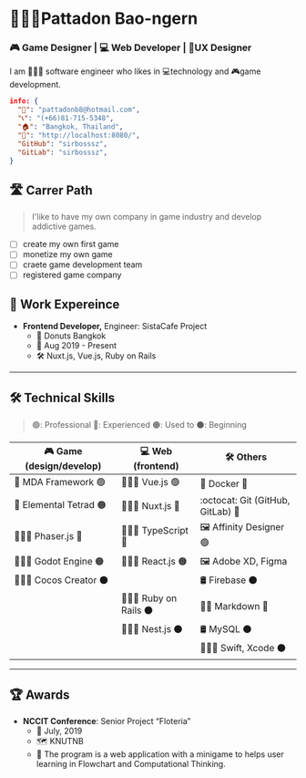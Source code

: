 # 🙎🏻‍♂️Pattadon Bao-ngern

<!-- select_only_one_profession -->

### 🎮 Game Designer | 💻 Web Developer | 📐UX Designer

<!-- Personal information -->

I am 👨🏼‍💻 software engineer who likes in 💻technology and 🎮game development.

```json
info: {
  "📧": "pattadonb8@hotmail.com",
  "📞": "(+66)81-715-5348",
  "🏠": "Bangkok, Thailand",
  "🔗": "http://localhost:8080/",
  "GitHub": "sirbosssz",
  "GitLab": "sirbosssz",
}
```

## 🛣 Carrer Path

> I'like to have my own company in game industry and develop addictive games.

- [ ] create my own first game
- [ ] monetize my own game
- [ ] craete game development team
- [ ] registered game company

## 🚀 Work Expereince

- **Frontend Developer,** Engineer: SistaCafe Project
  - 🏢 Donuts Bangkok
  - 📅 Aug 2019 - Present
  - 🛠 Nuxt.js, Vue.js, Ruby on Rails

---

## 🛠 Technical Skills

> 🟢: Professional 🔵: Experienced 🟠: Used to ⚫: Beginning

<table>
  <thead>
    <tr>
      <th>🎮 Game (design/develop)</th>
      <th>💻 Web (frontend)</th>
      <th>🛠 Others</th>
    </tr>
  </thead>
  <tbody>
    <tr>
      <td>📝 MDA Framework 🟢</td>
      <td>👨🏼‍💻 Vue.js 🟢</td>
      <td>🐳 Docker 🔵</td>
    </tr>
    <tr>
      <td>📝 Elemental Tetrad 🟠</td>
      <td>👨🏼‍💻 Nuxt.js 🔵</td>
      <td>:octocat: Git (GitHub, GitLab) 🔵</td>
    </tr>
    <tr>
      <td>👨🏼‍💻 Phaser.js 🔵</td>
      <td>👨🏼‍💻 TypeScript 🔵</td>
      <td>🖼 Affinity Designer 🟢</td>
    </tr>
    <tr>
      <td>👨🏼‍💻 Godot Engine 🟠</td>
      <td>👨🏼‍💻 React.js 🟠</td>
      <td>🖼 Adobe XD, Figma</td>
    </tr>
    <tr>
      <td colspan="2">👨🏼‍💻 Cocos Creator ⚫</td>
      <td>🛢 Firebase ⚫</td>
    </tr>
    <tr>
      <td></td>
      <td>👨🏼‍💻 Ruby on Rails ⚫</td>
      <td>✍🏼 Markdown 🔵</td>
    </tr>
    <tr>
      <td></td>
      <td>👨🏼‍💻 Nest.js ⚫</td>
      <td>🛢 MySQL ⚫</td>
    </tr>
    <tr>
      <td></td>
      <td></td>
      <td>👨🏼‍💻 Swift, Xcode ⚫</td>
    </tr>
  </tbody>
</table>

---

## 🏆 Awards

- **NCCIT Conference**: Senior Project “Floteria”
  - 📅 July, 2019
  - 🗺 KNUTNB
  - 📑 The program is a web application with a
    minigame to helps user learning in Flowchart
    and Computational Thinking.
